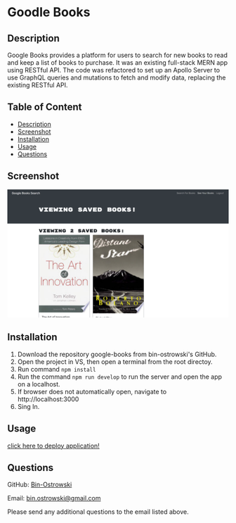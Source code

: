 # Goodle Books 
        
  ## Description
  Google Books provides a platform for users to search for new books to read and keep a list of books to purchase.
  It was an existing full-stack MERN app using RESTful API. The code was refactored to set up an Apollo Server to use GraphQL queries and mutations to fetch and modify   data, replacing the existing RESTful API.
          
  ## Table of Content
  - [Description](#description)
  - [Screenshot](#screenshot)
  - [Installation](#installation)
  - [Usage](#usage)
  - [Questions](#questions)

  ## Screenshot

  ![Screenshot](./client/src/assets/img/screenshot.PNG)
  
  ## Installation
  1. Download the repository google-books from bin-ostrowski's GitHub. 
  2. Open the project in VS, then open a terminal from the root directoy.
  3. Run command `npm install`
  4. Run the command `npm run develop` to run the server and open the app on a localhost.
  6. If browser does not automatically open, navigate to http://localhost:3000
  7. Sing In.


  ## Usage
  [click here to deploy application!](https://immense-citadel-75341.herokuapp.com/)

 
  ## Questions
  GitHub: [Bin-Ostrowski](https://github.com/Bin-Ostrowski)
  
  Email: bin.ostrowski@gmail.com
  
  Please send any additional questions to the email listed above. 

